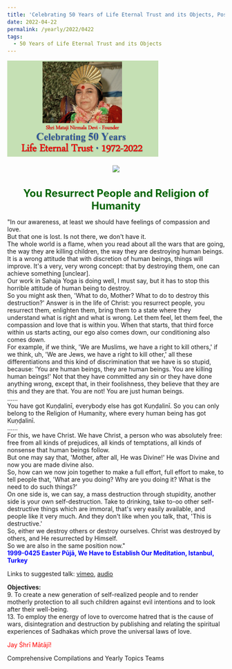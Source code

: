 ```yaml
---
title: 'Celebrating 50 Years of Life Eternal Trust and its Objects, Post 12'
date: 2022-04-22
permalink: /yearly/2022/0422
tags:
  - 50 Years of Life Eternal Trust and its Objects
---
```


<div style="text-align: left"><img src="/images/Celebrating50YearsLET.png" width="350" /></div><br>

<div style="text-align: center"><img src="/images/image959_Balwant_Kumbhojkar_Collection.jpg" /></div>

<br>
<p style="color:DarkGreen; text-align:center">
<font size="+2"><b>You Resurrect People and Religion of Humanity</b><br></font>
</p>

<p>
"In our awareness, at least we should have feelings of compassion and love.<br>
But that one is lost. Is not there, we don't have it.<br>
The whole world is a flame, when you read about all the wars that are going, the way they are killing children, the way they are destroying human beings.<br>
It is a wrong attitude that with discretion of human beings, things will improve. It's a very, very wrong concept: that by destroying them, one can achieve something [unclear].<br>
Our work in Sahaja Yoga is doing well, I must say, but it has to stop this horrible attitude of human being to destroy.<br>
So you might ask then, 'What to do, Mother? What to do to destroy this destruction?' Answer is in the life of Christ: you resurrect people, you resurrect them, enlighten them, bring them to a state where they understand what is right and what is wrong. Let them feel, let them feel, the compassion and love that is within you. When that starts, that third force within us starts acting, our ego also comes down, our conditioning also comes down.<br>
For example, if we think, 'We are Muslims, we have a right to kill others,' if we think, uh, 'We are Jews, we have a right to kill other,' all these differentiations and this kind of discrimination that we have is so stupid, because: 'You are human beings, they are human beings. You are killing human beings!' Not that they have committed any sin or they have done anything wrong, except that, in their foolishness, they believe that they are this and they are that. You are not! You are just human beings.<br>
......<br>
You have got Kuṇḍalinī, everybody else has got Kuṇḍalinī. So you can only belong to the Religion of Humanity, where every human being has got Kuṇḍalinī.<br>
......<br>
For this, we have Christ. We have Christ, a person who was absolutely free: free from all kinds of prejudices, all kinds of temptations, all kinds of nonsense that human beings follow.<br>
But one may say that, 'Mother, after all, He was Divine!' He was Divine and now you are made divine also. <br>
So, how can we now join together to make a full effort, full effort to make, to tell people that, 'What are you doing? Why are you doing it? What is the need to do such things?' <br>
On one side is, we can say, a mass destruction through stupidity, another side is your own self-destruction. Take to drinking, take to-oo other self-destructive things which are immoral, that's very easily available, and people like it very much. And they don't like when you talk, that, 'This is destructive.' <br>
So, either we destroy others or destroy ourselves. Christ was destroyed by others, and He resurrected by Himself.<br>
So we are also in the same position now."<br>
<font color="blue"><b>1999-0425 Easter Pūjā, We Have to Establish Our Meditation, Istanbul, Turkey</b></font><br>
</p>

Links to suggested talk: <a href="https://vimeo.com/22323689"> vimeo</a>, <a href="https://soundcloud.com/nirmala-vidya-portal/1999-0425-1-easter_puja-1-wav"> audio</a><br>

<p>
<b>Objectives:</b><br>
9. To create a new generation of self-realized people and to render motherly protection to all such children against evil intentions and to look after their well-being.<br>
13. To employ the energy of love to overcome hatred that is the cause of wars, disintegration and destruction by publishing and relating the spiritual experiences of Sadhakas which prove the universal laws of love.
</p>

<p style="color:red;">Jay Śhrī Mātājī!<br></p>

Comprehensive Compilations and Yearly Topics Teams